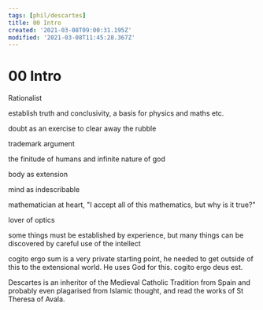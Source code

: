 ```yaml
---
tags: [phil/descartes]
title: 00 Intro
created: '2021-03-08T09:00:31.195Z'
modified: '2021-03-08T11:45:28.367Z'
---
```


# 00 Intro
Rationalist

establish truth and conclusivity, a basis for physics and maths etc.

doubt as an exercise to clear away the rubble

trademark argument

the finitude of humans and infinite nature of god

body as extension

mind as indescribable

mathematician at heart, "I accept all of this mathematics, but why is it true?"

lover of optics

some things must be established by experience, but many things can be discovered by careful use of the intellect

cogito ergo sum is a very private starting point, he needed to get outside of this to the extensional world. He uses God for this.
cogito ergo deus est.

Descartes is an inheritor of the Medieval Catholic Tradition from Spain and probably even plagarised from Islamic thought, and read the works of St Theresa of Avala.

